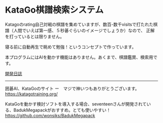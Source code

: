 # KataGo棋譜検索システム

Katagoのrating自己対戦の棋譜を集めていますが、数百-数千visitsで打たれた棋譜（人間でいえば第一感、５秒碁ぐらいのイメージでしょうか）なので、
正解を打っているとは限りません。

寝る前に自動再生で眺めて勉強！というコンセプトで作っています。

本プログラムにはAIを動かす機能はありません。あくまで、棋譜鑑賞、検索用です。

[開発日誌](https://hosinobu.github.io/katago-kifu-search)

***
囲碁AI、KataGoのサイト  ー　マジで神いつもありがとうございます。  
https://katagotraining.org/

KataGoを動かす検討ソフトを導入する場合、seventeenさんが開発されている、BadukMegapackがおすすめ。とても使いやすい！  
https://github.com/wonsiks/BadukMegapack
